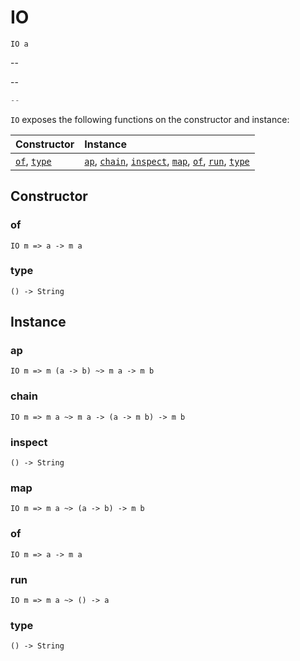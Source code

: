 # IO

`IO a`

--

--

```js
--
```

`IO` exposes the following functions on the constructor and instance:

| Constructor | Instance |
|:---|:---|
| [`of`](#of), [`type`](#type) |  [`ap`](#ap), [`chain`](#chain), [`inspect`](#inspect), [`map`](#map), [`of`](#of), [`run`](#run), [`type`](#type) |

## Constructor

### of

`IO m => a -> m a`

### type

`() -> String`

## Instance

### ap

`IO m => m (a -> b) ~> m a -> m b`

### chain

`IO m => m a ~> m a -> (a -> m b) -> m b`

### inspect

`() -> String`

### map

`IO m => m a ~> (a -> b) -> m b`

### of

`IO m => a -> m a`

### run

`IO m => m a ~> () -> a`

### type

`() -> String`
